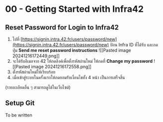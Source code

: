 # 00 - Getting Started with Infra42

## Reset Password for Login to Infra42

1. ไปที่ [https://signin.intra.42.fr/users/password/new](https://signin.intra.42.fr/users/password/new) ป้อน Infra ID ที่ได้รับ และกดปุ่ม **Send me reset password instructions**
	![[Pasted image 20241216172449.png]]
2. จะได้รับอีเมลจาก 42 ให้กดลิงค์เพื่อตั้งรหัสผ่านใหม่ ให้กดที่ **Change my password**
	![[Pasted image 20241216172558.png]]
3. ตั้งรหัสผ่านใหม่ให้เรียบร้อย
4. เมื่อเข้าสู่ระบบในครั้งแรกให้กดยอมรับเงื่อนไขทั้ง 4 หน้า เป็นการเสร็จสิ้น

(รายละเอียดอื่น ๆ สามารถดูได้ในเว็บไซต์)


## Setup Git

To be written
